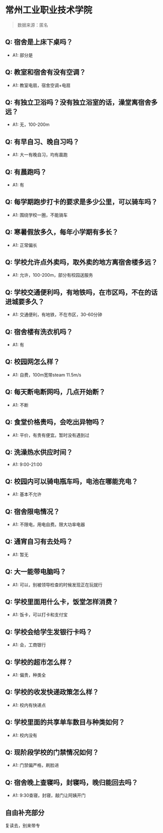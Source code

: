 # 常州工业职业技术学院

> 数据来源：匿名

## Q: 宿舍是上床下桌吗？

- A1: 部分是

## Q: 教室和宿舍有没有空调？

- A1: 教室电扇，宿舍空调+电扇

## Q: 有独立卫浴吗？没有独立浴室的话，澡堂离宿舍多远？

- A1: 无，100-200m

## Q: 有早自习、晚自习吗？

- A1: 大一有晚自习，均有晨跑

## Q: 有晨跑吗？

- A1: 有

## Q: 每学期跑步打卡的要求是多少公里，可以骑车吗？

- A1: 围绕学校一圈，不能骑车

## Q: 寒暑假放多久，每年小学期有多长？

- A1: 正常偏长

## Q: 学校允许点外卖吗，取外卖的地方离宿舍楼多远？

- A1: 允许，100-200m，部分有校园送服务

## Q: 学校交通便利吗，有地铁吗，在市区吗，不在的话进城要多久？

- A1: 交通便利，有地铁，不在市区，30-60分钟

## Q: 宿舍楼有洗衣机吗？

- A1: 有

## Q: 校园网怎么样？

- A1: 自费，100m宽带steam 11.5m/s

## Q: 每天断电断网吗，几点开始断？

- A1: 不断

## Q: 食堂价格贵吗，会吃出异物吗？

- A1: 平价，有贵有便宜。暂时没有遇到过

## Q: 洗澡热水供应时间？

- A1: 9:00-21:00

## Q: 校园内可以骑电瓶车吗，电池在哪能充电？

- A1: 基本不允许

## Q: 宿舍限电情况？

- A1: 不限电，用电自费。限大功率电器

## Q: 通宵自习有去处吗？

- A1: 暂无

## Q: 大一能带电脑吗？

- A1: 可以，别被领导检查的时候发现正在玩就行

## Q: 学校里面用什么卡，饭堂怎样消费？

- A1: 饭卡，可以打卡和支付宝

## Q: 学校会给学生发银行卡吗？

- A1: 会，工商银行

## Q: 学校的超市怎么样？

- A1: 偏贵，种类全

## Q: 学校的收发快递政策怎么样？

- A1: 校内有快递点

## Q: 学校里面的共享单车数目与种类如何？

- A1: 校内没有

## Q: 现阶段学校的门禁情况如何？

- A1: 门禁偏严格，刷脸进

## Q: 宿舍晚上查寝吗，封寝吗，晚归能回去吗？

- A1: 9:30查寝，封寝，敲门让阿姨开门

## 自由补充部分

复读去，别来带专